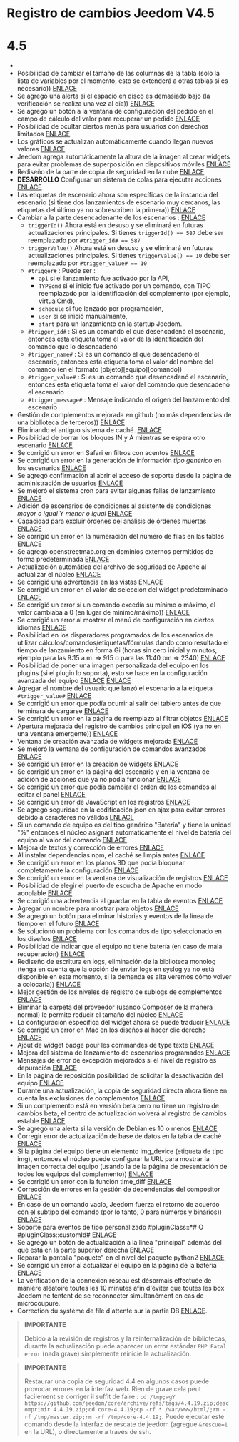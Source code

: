 # Registro de cambios Jeedom V4.5

# 4.5

- 
- Posibilidad de cambiar el tamaño de las columnas de la tabla (solo la lista de variables por el momento, esto se extenderá a otras tablas si es necesario)) [ENLACE](https://github.com/jeedom/core/issues/2499)
- Se agregó una alerta si el espacio en disco es demasiado bajo (la verificación se realiza una vez al día)) [ENLACE](https://github.com/jeedom/core/issues/2438)
- Se agregó un botón a la ventana de configuración del pedido en el campo de cálculo del valor para recuperar un pedido [ENLACE](https://github.com/jeedom/core/issues/2776)
- Posibilidad de ocultar ciertos menús para usuarios con derechos limitados [ENLACE](https://github.com/jeedom/core/issues/2651)
- Los gráficos se actualizan automáticamente cuando llegan nuevos valores [ENLACE](https://github.com/jeedom/core/issues/2749)
- Jeedom agrega automáticamente la altura de la imagen al crear widgets para evitar problemas de superposición en dispositivos móviles [ENLACE](https://github.com/jeedom/core/issues/2539)
- Rediseño de la parte de copia de seguridad en la nube [ENLACE](https://github.com/jeedom/core/issues/2765)
- **DESARROLLO** Configurar un sistema de colas para ejecutar acciones [ENLACE](https://github.com/jeedom/core/issues/2489)
- Las etiquetas de escenario ahora son específicas de la instancia del escenario (si tiene dos lanzamientos de escenario muy cercanos, las etiquetas del último ya no sobrescriben la primera)) [ENLACE](https://github.com/jeedom/core/issues/2763)
- Cambiar a la parte desencadenante de los escenarios : [ENLACE](https://github.com/jeedom/core/issues/2414)
  - ``triggerId()`` Ahora está en desuso y se eliminará en futuras actualizaciones principales. Si tienes ``triggerId() == 587`` debe ser reemplazado por ``#trigger_id# == 587``
  - ``triggerValue()`` Ahora está en desuso y se eliminará en futuras actualizaciones principales. Si tienes ``triggerValue() == 10`` debe ser reemplazado por ``#trigger_value# == 10``
  - ``#trigger#`` : Puede ser :
    - ``api`` si el lanzamiento fue activado por la API,
    - ``TYPEcmd`` si el inicio fue activado por un comando, con TIPO reemplazado por la identificación del complemento (por ejemplo, virtualCmd),
    - ``schedule`` si fue lanzado por programación,
    - ``user`` si se inició manualmente,
    - ``start`` para un lanzamiento en la startup Jeedom.
  - ``#trigger_id#`` : Si es un comando el que desencadenó el escenario, entonces esta etiqueta toma el valor de la identificación del comando que lo desencadenó
  - ``#trigger_name#`` : Si es un comando el que desencadenó el escenario, entonces esta etiqueta toma el valor del nombre del comando (en el formato [objeto][equipo][comando])
  - ``#trigger_value#`` : Si es un comando que desencadenó el escenario, entonces esta etiqueta toma el valor del comando que desencadenó el escenario
  - ``#trigger_message#`` : Mensaje indicando el origen del lanzamiento del escenario
- Gestión de complementos mejorada en github (no más dependencias de una biblioteca de terceros)) [ENLACE](https://github.com/jeedom/core/issues/2567)
- Eliminando el antiguo sistema de caché. [ENLACE](https://github.com/jeedom/core/pull/2799)
- Posibilidad de borrar los bloques IN y A mientras se espera otro escenario [ENLACE](https://github.com/jeedom/core/pull/2379)
- Se corrigió un error en Safari en filtros con acentos [ENLACE](https://github.com/jeedom/core/pull/2754)
- Se corrigió un error en la generación de información *tipo genérico* en los escenarios [ENLACE](https://github.com/jeedom/core/pull/2806)
- Se agregó confirmación al abrir el acceso de soporte desde la página de administración de usuarios [ENLACE](https://github.com/jeedom/core/pull/2809)
- Se mejoró el sistema cron para evitar algunas fallas de lanzamiento [ENLACE](https://github.com/jeedom/core/commit/533d6d4d508ffe5815f7ba6355ec45497df73313)
- Adición de escenarios de condiciones al asistente de condiciones *mayor o igual* Y *menor o igual* [ENLACE](https://github.com/jeedom/core/issues/2810)
- Capacidad para excluir órdenes del análisis de órdenes muertas [ENLACE](https://github.com/jeedom/core/issues/2812)
- Se corrigió un error en la numeración del número de filas en las tablas [ENLACE](https://github.com/jeedom/core/commit/0e9e44492e29f7d0842b2c9b3df39d0d98957c83)
- Se agregó openstreetmap.org en dominios externos permitidos de forma predeterminada [ENLACE](https://github.com/jeedom/core/commit/2d62c64f0bd1958372844f6859ef691f88852422)
- Actualización automática del archivo de seguridad de Apache al actualizar el núcleo [ENLACE](https://github.com/jeedom/core/issues/2815)
- Se corrigió una advertencia en las vistas [ENLACE](https://github.com/jeedom/core/pull/2816)
- Se corrigió un error en el valor de selección del widget predeterminado [ENLACE](https://github.com/jeedom/core/pull/2813)
- Se corrigió un error si un comando excedía su mínimo o máximo, el valor cambiaba a 0 (en lugar de mínimo/máximo)) [ENLACE](https://github.com/jeedom/core/issues/2819)
- Se corrigió un error al mostrar el menú de configuración en ciertos idiomas [ENLACE](https://github.com/jeedom/core/issues/2821)
- Posibilidad en los disparadores programados de los escenarios de utilizar cálculos/comandos/etiquetas/fórmulas dando como resultado el tiempo de lanzamiento en forma Gi (horas sin cero inicial y minutos, ejemplo para las 9:15 a.m. => 915 o para las 11:40 pm => 2340) [ENLACE](https://github.com/jeedom/core/pull/2808)
- Posibilidad de poner una imagen personalizada del equipo en los plugins (si el plugin lo soporta), esto se hace en la configuración avanzada del equipo [ENLACE](https://github.com/jeedom/core/pull/2802) [ENLACE](https://github.com/jeedom/core/pull/2852)
- Agregar el nombre del usuario que lanzó el escenario a la etiqueta ``#trigger_value#`` [ENLACE](https://github.com/jeedom/core/pull/2382)
- Se corrigió un error que podía ocurrir al salir del tablero antes de que terminara de cargarse [ENLACE](https://github.com/jeedom/core/pull/2827)
- Se corrigió un error en la página de reemplazo al filtrar objetos [ENLACE](https://github.com/jeedom/core/issues/2833)
- Apertura mejorada del registro de cambios principal en iOS (ya no en una ventana emergente)) [ENLACE](https://github.com/jeedom/core/issues/2835)
- Ventana de creación avanzada de widgets mejorada [ENLACE](https://github.com/jeedom/core/pull/2836)
- Se mejoró la ventana de configuración de comandos avanzados [ENLACE](https://github.com/jeedom/core/pull/2837)
- Se corrigió un error en la creación de widgets [ENLACE](https://github.com/jeedom/core/pull/2838)
- Se corrigió un error en la página del escenario y en la ventana de adición de acciones que ya no podía funcionar [ENLACE](https://github.com/jeedom/core/issues/2839)
- Se corrigió un error que podía cambiar el orden de los comandos al editar el panel [ENLACE](https://github.com/jeedom/core/issues/2841)
- Se corrigió un error de JavaScript en los registros [ENLACE](https://github.com/jeedom/core/issues/2840)
- Se agregó seguridad en la codificación json en ajax para evitar errores debido a caracteres no válidos [ENLACE](https://github.com/jeedom/core/commit/0784cbf9e409cfc50dd9c3d085c329c7eaba7042)
- Si un comando de equipo es del tipo genérico "Batería" y tiene la unidad "%" entonces el núcleo asignará automáticamente el nivel de batería del equipo al valor del comando [ENLACE](https://github.com/jeedom/core/issues/2842)
- Mejora de textos y corrección de errores [ENLACE](https://github.com/jeedom/core/pull/2834)
- Al instalar dependencias npm, el caché se limpia antes [ENLACE](https://github.com/jeedom/core/commit/1a151208e0a66b88ea61dca8d112d20bb045c8d9)
- Se corrigió un error en los planos 3D que podía bloquear completamente la configuración [ENLACE](https://github.com/jeedom/core/pull/2849)
- Se corrigió un error en la ventana de visualización de registros [ENLACE](https://github.com/jeedom/core/pull/2850)
- Posibilidad de elegir el puerto de escucha de Apache en modo acoplable [ENLACE](https://github.com/jeedom/core/pull/2847)
- Se corrigió una advertencia al guardar en la tabla de eventos [ENLACE](https://github.com/jeedom/core/issues/2851)
- Agregar un nombre para mostrar para objetos [ENLACE](https://github.com/jeedom/core/issues/2484)
- Se agregó un botón para eliminar historias y eventos de la línea de tiempo en el futuro [ENLACE](https://github.com/jeedom/core/issues/2415)
- Se solucionó un problema con los comandos de tipo seleccionado en los diseños [ENLACE](https://github.com/jeedom/core/issues/2853)
- Posibilidad de indicar que el equipo no tiene batería (en caso de mala recuperación) [ENLACE](https://github.com/jeedom/core/issues/2855)
- Rediseño de escritura en logs, eliminación de la biblioteca monolog (tenga en cuenta que la opción de enviar logs en syslog ya no está disponible en este momento, si la demanda es alta veremos cómo volver a colocarla)) [ENLACE](https://github.com/jeedom/core/pull/2805)
- Mejor gestión de los niveles de registro de sublogs de complementos [ENLACE](https://github.com/jeedom/core/issues/2860)
- Eliminar la carpeta del proveedor (usando Composer de la manera normal) le permite reducir el tamaño del núcleo [ENLACE](https://github.com/jeedom/core/commit/3aa99c503b6b1903e6a07b346ceb4d03ca3c0c42)
- La configuración específica del widget ahora se puede traducir [ENLACE](https://github.com/jeedom/core/pull/2862)
- Se corrigió un error en Mac en los diseños al hacer clic derecho [ENLACE](https://github.com/jeedom/core/issues/2863)
- Ajout de widget badge pour les commandes de type texte [ENLACE](https://github.com/jeedom/core/issues/2864)
- Mejora del sistema de lanzamiento de escenarios programados [ENLACE](https://github.com/jeedom/core/issues/2875)
- Mensajes de error de excepción mejorados si el nivel de registro es depuración [ENLACE](https://github.com/jeedom/core/issues/2886)
- En la página de reposición posibilidad de solicitar la desactivación del equipo [ENLACE](https://github.com/jeedom/core/issues/2893)
- Durante una actualización, la copia de seguridad directa ahora tiene en cuenta las exclusiones de complementos [ENLACE](https://github.com/jeedom/core/commit/22aa19b85028b0de6f7d3028ae0424d4f238f7df)
- Si un complemento está en versión beta pero no tiene un registro de cambios beta, el centro de actualización volverá al registro de cambios estable [ENLACE](https://github.com/jeedom/core/commit/2af7b0a4d8680f68810cf9d07c657c51fe9e40bd)
- Se agregó una alerta si la versión de Debian es 10 o menos [ENLACE](https://github.com/jeedom/core/issues/2912)
- Corregir error de actualización de base de datos en la tabla de caché [ENLACE](https://github.com/jeedom/core/commit/a21f3498195f0003c5ead7cd5e8589f1c77c1c06)
- Si la página del equipo tiene un elemento img_device (etiqueta de tipo img), entonces el núcleo puede configurar la URL para mostrar la imagen correcta del equipo (usando la de la página de presentación de todos los equipos del complemento)) [ENLACE](https://github.com/jeedom/core/commit/07708ba4cbed982af968919dac3e406707867417)
- Se corrigió un error con la función time_diff [ENLACE](https://github.com/jeedom/core/issues/2915)
- Corrección de errores en la gestión de dependencias del compositor [ENLACE](https://github.com/jeedom/core/issues/2920)
- En caso de un comando vacío, Jeedom fuerza el retorno de acuerdo con el subtipo del comando (por lo tanto, 0 para números y binarios)) [ENLACE](https://github.com/jeedom/core/commit/442d47246373e4f52b1dde7d1c7fdc9f67ea143e)
- Soporte para eventos de tipo personalizado #pluginClass::*# O #pluginClass::customId# [ENLACE](https://github.com/jeedom/core/pull/2964)
- Se agregó un botón de actualización a la línea "principal" además del que está en la parte superior derecha [ENLACE](https://github.com/jeedom/core/pull/2974)
- Reparar la pantalla "paquete" en el nivel del paquete python2 [ENLACE](https://github.com/jeedom/core/pull/2973)
- Se corrigió un error al actualizar el equipo en la página de la batería [ENLACE](https://github.com/jeedom/core/pull/3008)
- La vérification de la connexion réseau est désormais effectuée de manière aléatoire toutes les 10 minutes afin d'éviter que toutes les box Jeedom ne tentent de se reconnecter simultanément en cas de microcoupure.
- Correction du système de file d'attente sur la partie DB [ENLACE](https://github.com/jeedom/core/pull/3051).

>**IMPORTANTE**
>
> Debido a la revisión de registros y la reinternalización de bibliotecas, durante la actualización puede aparecer un error estándar ``PHP Fatal error`` (nada grave) simplemente reinicie la actualización.

>**IMPORTANTE**
>
> Restaurar una copia de seguridad 4.4 en algunos casos puede provocar errores en la interfaz web. Rien de grave cela peut facilement se corriger il suffit de faire : `cd /tmp;wgY https://github.com/jeedom/core/archive/refs/tags/4.4.19.zip;descomprimir 4.4.19.zip;cd core-4.4.19;cp -rf * /var/www/html/;rm -rf /tmp/master.zip;rm -rf /tmp/core-4.4.19;`. Puede ejecutar este comando desde la interfaz de rescate de jeedom (agregue `&rescue=1` en la URL), o directamente a través de ssh.
